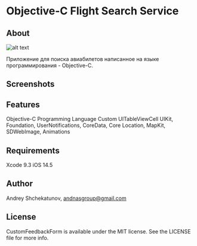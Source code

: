 # Objective-C Flight Search Service

## About

![alt text](https://github.com/AndNasPlay/Objective-C-FlightSearchService/blob/main/Img%20presentation/FirstScreen.png "screen")

Приложение для поиска авиабилетов написанное на языке программирования - Objective-C.

## Screenshots


## Features
Objective-C Programming Language
Custom UITableViewCell
UIKit, Foundation, UserNotifications, CoreData, Core Location, MapKit, SDWebImage, Animations

## Requirements

Xcode 9.3
iOS 14.5

## Author

Andrey Shchekatunov, <andnasgroup@gmail.com>

## License

CustomFeedbackForm is available under the MIT license. See the LICENSE file for more info.

